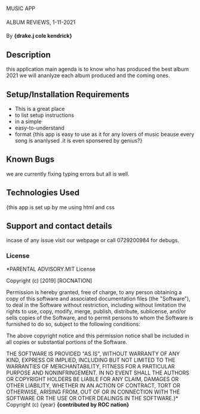 # 
MUSIC APP
#### 
ALBUM REVIEWS, 1-11-2021
#### 
By **{drake.j cole kendrick}**
## Description
this application main agenda is to know who has produced the best album 2021
we will ananlyze each album produced and the coming ones. 
## Setup/Installation Requirements
* This is a great place
* to list setup instructions
* in a simple
* easy-to-understand
* format
{this app is easy to use as it for any lovers of music beause every song is ananlysed .it is even sponsered by genius?}
## Known Bugs
we are currently fixing typing errors but all is well. 
## Technologies Used
{this app is set up by me using html and css
## Support and contact details
incase of any issue visit our webpage or call 0729200984 for debugs.
### License
*PARENTAL ADVISORY.MIT License

Copyright (c) [2019] [ROCNATION]

Permission is hereby granted, free of charge, to any person obtaining a copy
of this software and associated documentation files (the "Software"), to deal
in the Software without restriction, including without limitation the rights
to use, copy, modify, merge, publish, distribute, sublicense, and/or sells
copies of the Software, and to permit persons to whom the Software is
furnished to do so, subject to the following conditions:

The above copyright notice and this permission notice shall be included in all
copies or substantial portions of the Software.

THE SOFTWARE IS PROVIDED "AS IS", WITHOUT WARRANTY OF ANY KIND, EXPRESS OR
IMPLIED, INCLUDING BUT NOT LIMITED TO THE WARRANTIES OF MERCHANTABILITY,
FITNESS FOR A PARTICULAR PURPOSE AND NONINFRINGEMENT. IN NO EVENT SHALL THE
AUTHORS OR COPYRIGHT HOLDERS BE LIABLE FOR ANY CLAIM, DAMAGES OR OTHER
LIABILITY, WHETHER IN AN ACTION OF CONTRACT, TORT OR OTHERWISE, ARISING FROM,
OUT OF OR IN CONNECTION WITH THE SOFTWARE OR THE USE OR OTHER DEALINGS IN THE
SOFTWARE.}*
Copyright (c) {year} **{contributed by ROC nation}**
  